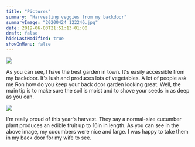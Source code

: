```yaml
---
title: "Pictures"
summary: "Harvesting veggies from my backdoor"
summaryImage: "20200424_122246.jpg"
date: 2019-06-03T21:51:13+01:00
draft: false
hideLastModified: true
showInMenu: false
---
```


![](20200424_122246.jpg)

As you can see, I have the best garden in town. It's easily accessible from my backdoor. It's lush and produces lots of vegetables. A lot of people ask me Ron how do you keep your back door garden looking great. Well, the main tip is to make sure the soil is moist and to shove your seeds in as deep as you can.

![](20200427_095521.jpg)

I'm really proud of this year's harvest. They say a normal-size cucumber plant produces an edible fruit up to 16in in length. As you can see in the above image, my cucumbers were nice and large. I was happy to take them in my back door for my wife to see.
